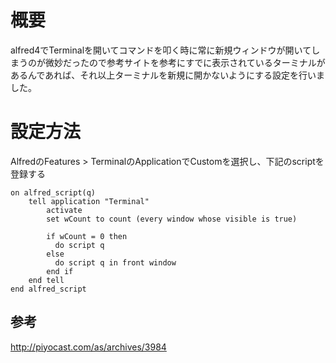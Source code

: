 # 概要
alfred4でTerminalを開いてコマンドを叩く時に常に新規ウィンドウが開いてしまうのが微妙だったので参考サイトを参考にすでに表示されているターミナルがあるんであれば、それ以上ターミナルを新規に開かないようにする設定を行いました。

# 設定方法
AlfredのFeatures > TerminalのApplicationでCustomを選択し、下記のscriptを登録する

```
on alfred_script(q)
    tell application "Terminal"
        activate
        set wCount to count (every window whose visible is true)

        if wCount = 0 then
          do script q
        else
          do script q in front window
        end if
    end tell
end alfred_script

```

## 参考
http://piyocast.com/as/archives/3984

